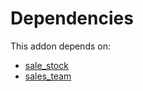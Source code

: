 # Dependencies

This addon depends on:

- [sale_stock](../../../../../oca-ocb-sale/odoo-bringout-oca-ocb-sale_stock)
- [sales_team](../../../../../oca-ocb-sale/odoo-bringout-oca-ocb-sales_team)
